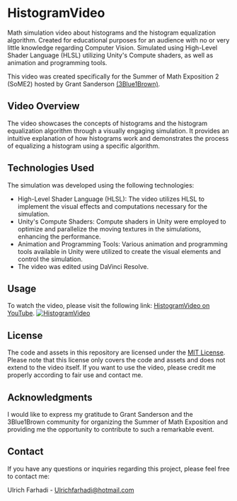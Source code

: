 # HistogramVideo

Math simulation video about histograms and the histogram equalization algorithm. Created for educational purposes for an audience with no or very little knowledge regarding Computer Vision.
Simulated using High-Level Shader Language (HLSL) utilizing Unity's Compute shaders, as well as animation and programming tools.

This video was created specifically for the Summer of Math Exposition 2 (SoME2) hosted by Grant Sanderson [(3Blue1Brown)](https://www.3blue1brown.com/).

## Video Overview

The video showcases the concepts of histograms and the histogram equalization algorithm through a visually engaging simulation. It provides an intuitive explanation of how histograms work and demonstrates the process of equalizing a histogram using a specific algorithm.

## Technologies Used

The simulation was developed using the following technologies:

- High-Level Shader Language (HLSL): The video utilizes HLSL to implement the visual effects and computations necessary for the simulation.
- Unity's Compute Shaders: Compute shaders in Unity were employed to optimize and parallelize the moving textures in the simulations, enhancing the performance.
- Animation and Programming Tools: Various animation and programming tools available in Unity were utilized to create the visual elements and control the simulation.
- The video was edited using DaVinci Resolve.

## Usage

To watch the video, please visit the following link: [HistogramVideo on YouTube](https://www.youtube.com/watch?v=EcACY1gmaic).
[![HistogramVideo](https://img.youtube.com/vi/EcACY1gmaic/0.jpg)](https://www.youtube.com/watch?v=EcACY1gmaic)

## License

The code and assets in this repository are licensed under the [MIT License](LICENSE). Please note that this license only covers the code and assets and does not extend to the video itself. If you want to use the video, please credit me properly according to fair use and contact me.

## Acknowledgments

I would like to express my gratitude to Grant Sanderson and the 3Blue1Brown community for organizing the Summer of Math Exposition and providing me the opportunity to contribute to such a remarkable event.

## Contact

If you have any questions or inquiries regarding this project, please feel free to contact me:

Ulrich Farhadi - Ulrichfarhadi@hotmail.com
